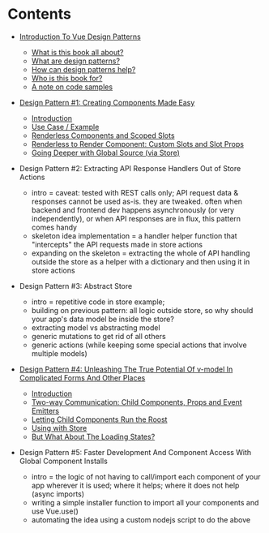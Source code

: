 # Contents

- [Introduction To Vue Design Patterns](00-intro.md)
    - [What is this book all about?](00-intro.md#what-is-this-book-all-about)
    - [What are design patterns?](00-intro.md#what-are-design-patterns)
    - [How can design patterns help?](00-intro.md#how-can-design-patterns-help)
    - [Who is this book for?](00-intro.md#who-is-this-book-for)
    - [A note on code samples](00-intro.md#a-note-on-code-samples)

- [Design Pattern #1: Creating Components Made Easy](01-creating-components-made-easy.md)
    - [Introduction](01-creating-components-made-easy.md#introduction)
    - [Use Case / Example](01-creating-components-made-easy.md#use-case--example)
    - [Renderless Components and Scoped Slots](01-creating-components-made-easy.md#renderless-components-and-scoped-slots)
    - [Renderless to Render Component: Custom Slots and Slot Props](01-creating-components-made-easy.md#renderless-to-render-component-named-slots-with-props)
    - [Going Deeper with Global Source (via Store)](01-creating-components-made-easy.md#going-deeper-with-global-source-via-store)

- Design Pattern #2: Extracting API Response Handlers Out of Store Actions
    - intro = caveat: tested with REST calls only; API request data & responses cannot be used as-is. they are tweaked. often when backend and frontend dev happens asynchronously (or very independently), or when API responses are in flux, this pattern comes handy
    - skeleton idea implementation = a handler helper function that "intercepts" the API requests made in store actions
    - expanding on the skeleton = extracting the whole of API handling outside the store as a helper with a dictionary and then using it in store actions

- Design Pattern #3: Abstract Store
    - intro = repetitive code in store example;
    - building on previous pattern: all logic outside store, so why should your app's data model be inside the store?
    - extracting model vs abstracting model
    - generic mutations to get rid of all others
    - generic actions (while keeping some special actions that involve multiple models)

- [Design Pattern #4: Unleashing The True Potential Of v-model In Complicated Forms And Other Places](04-v-model-on-steroids.md)
    - [Introduction](04-v-model-on-steroids.md#introduction)
    - [Two-way Communication: Child Components, Props and Event Emitters](04-v-model-on-steroids.md#two-way-communication-child-components-props-and-event-emitters)
    - [Letting Child Components Run the Roost](04-v-model-on-steroids.md#letting-child-components-run-the-roost)
    - [Using with Store](04-v-model-on-steroids.md#using-with-store)
    - [But What About The Loading States?](04-v-model-on-steroids.md#but-what-about-the-loading-states)

- Design Pattern #5: Faster Development And Component Access With Global Component Installs
    - intro = the logic of not having to call/import each component of your app wherever it is used; where it helps; where it does not help (async imports)
    - writing a simple installer function to import all your components and use Vue.use()
    - automating the idea using a custom nodejs script to do the above
